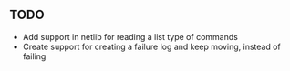 TODO
----
* Add support in netlib for reading a list type of commands
* Create support for creating a failure log and keep moving, instead of failing
